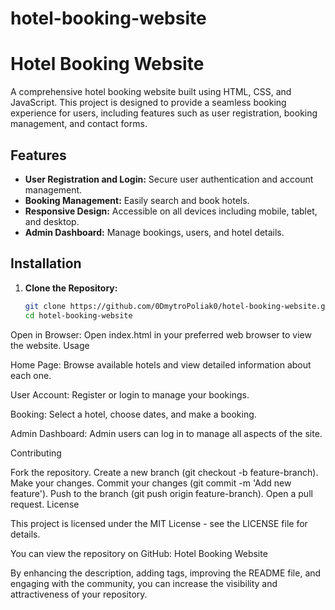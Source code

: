 # hotel-booking-website

# Hotel Booking Website

A comprehensive hotel booking website built using HTML, CSS, and JavaScript. This project is designed to provide a seamless booking experience for users, including features such as user registration, booking management, and contact forms.

## Features
- **User Registration and Login:** Secure user authentication and account management.
- **Booking Management:** Easily search and book hotels.
- **Responsive Design:** Accessible on all devices including mobile, tablet, and desktop.
- **Admin Dashboard:** Manage bookings, users, and hotel details.

## Installation

1. **Clone the Repository:**
   ```sh
   git clone https://github.com/0DmytroPoliak0/hotel-booking-website.git
   cd hotel-booking-website
Open in Browser:
Open index.html in your preferred web browser to view the website.
Usage

Home Page:
Browse available hotels and view detailed information about each one.

User Account:
Register or login to manage your bookings.

Booking:
Select a hotel, choose dates, and make a booking.

Admin Dashboard:
Admin users can log in to manage all aspects of the site.

Contributing

Fork the repository.
Create a new branch (git checkout -b feature-branch).
Make your changes.
Commit your changes (git commit -m 'Add new feature').
Push to the branch (git push origin feature-branch).
Open a pull request.
License

This project is licensed under the MIT License - see the LICENSE file for details.

You can view the repository on GitHub: Hotel Booking Website

By enhancing the description, adding tags, improving the README file, and engaging with the community, you can increase the visibility and attractiveness of your repository.
